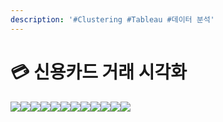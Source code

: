 ```yaml
---
description: '#Clustering #Tableau #데이터 분석'
---
```


# 💳 신용카드 거래 시각화

![](<../../../../.gitbook/assets/신용카드\_거래\_시각화 1.png>)![](<../../../../.gitbook/assets/신용카드\_거래\_시각화 2.png>)![](<../../../../.gitbook/assets/신용카드\_거래\_시각화 3.png>)![](<../../../../.gitbook/assets/신용카드\_거래\_시각화 4.png>)![](<../../../../.gitbook/assets/신용카드\_거래\_시각화 5.png>)![](<../../../../.gitbook/assets/신용카드\_거래\_시각화 6.png>)![](<../../../../.gitbook/assets/신용카드\_거래\_시각화 7.png>)![](<../../../../.gitbook/assets/신용카드\_거래\_시각화 8.png>)![](<../../../../.gitbook/assets/신용카드\_거래\_시각화 9.png>)![](<../../../../.gitbook/assets/신용카드\_거래\_시각화 10.png>)![](<../../../../.gitbook/assets/신용카드\_거래\_시각화 11.png>)![](<../../../../.gitbook/assets/신용카드\_거래\_시각화 12.png>)

